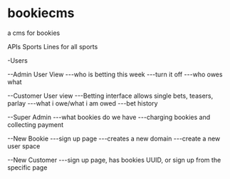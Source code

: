# bookiecms
a cms for bookies


APIs
Sports Lines for all sports

-Users

--Admin User View
---who is betting this week
---turn it off
---who owes what

--Customer User view
---Betting interface allows single bets, teasers, parlay
---what i owe/what i am owed
---bet history

--Super Admin
---what bookies do we have
---charging bookies and collecting payment

--New Bookie
---sign up page
---creates a new domain
---create a new user space

--New Customer
---sign up page, has bookies UUID, or sign up from the specific page





